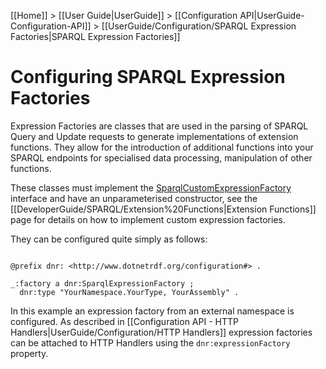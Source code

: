 [[Home]] > [[User Guide|UserGuide]] > [[Configuration API|UserGuide-Configuration-API]] > [[UserGuide/Configuration/SPARQL Expression Factories|SPARQL Expression Factories]]

# Configuring SPARQL Expression Factories 

Expression Factories are classes that are used in the parsing of SPARQL Query and Update requests to generate implementations of extension functions. They allow for the introduction of additional functions into your SPARQL endpoints for specialised data processing, manipulation of other functions.

These classes must implement the [SparqlCustomExpressionFactory](http://www.dotnetrdf.org/api/index.asp?Topic=VDS.RDF.Query.Expressions.ISparqlCustomExpressionFactory) interface and have an unparameterised constructor, see the [[DeveloperGuide/SPARQL/Extension%20Functions|Extension Functions]] page for details on how to implement custom expression factories.

They can be configured quite simply as follows:

```turtle

@prefix dnr: <http://www.dotnetrdf.org/configuration#> .

_:factory a dnr:SparqlExpressionFactory ;
  dnr:type "YourNamespace.YourType, YourAssembly" .
```

In this example an expression factory from an external namespace is configured. As described in [[Configuration API - HTTP Handlers|UserGuide/Configuration/HTTP Handlers]] expression factories can be attached to HTTP Handlers using the `dnr:expressionFactory` property.